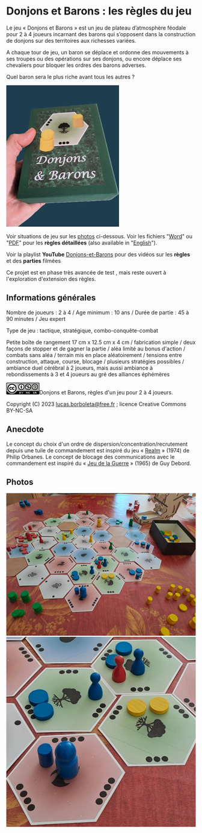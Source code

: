 # Donjons et Barons : les règles du jeu
Le jeu « Donjons et Barons » est un jeu de plateau d’atmosphère féodale pour 2 à 4 joueurs incarnant des barons qui s’opposent dans la construction de donjons sur des territoires aux richesses variées. 

A chaque tour de jeu, un baron se déplace et ordonne des mouvements à ses troupes ou des opérations sur ses donjons, ou encore déplace ses chevaliers pour bloquer les ordres des barons adverses. 

Quel baron sera le plus riche avant tous les autres ?

<img src="./pictures/la-boite-donjons-et-barons-202-40611-1930.jpg" width="300"/>

Voir situations de jeu sur les [photos](#Photos) ci-dessous. Voir les fichiers "[Word](./Donjons-et-Barons-les-regles.docx)" ou "[PDF](./Donjons-et-Barons-les-regles.pdf)" pour les **règles détaillées** (also available in "[English](./Donjons-and-Barons-the-rules.pdf)").

Voir la playlist **YouTube** [Donjons-et-Barons](https://www.youtube.com/playlist?list=PLui_B_YF7szNSGDArisupSQ0EuoTJJkg8) pour des vidéos sur les **règles** et des **parties** filmées

Ce projet est en phase très avancée de test , mais reste ouvert à l'exploration d'extension des règles.

## Informations générales

Nombre de joueurs : 2 à 4 / Age minimum : 10 ans / Durée de partie : 45 à 90 minutes / Jeu expert

Type de jeu : tactique, stratégique, combo-conquête-combat

Petite boîte de rangement 17 cm x 12.5 cm x 4 cm / fabrication simple / deux façons de stopper et de gagner la partie / aléa limité au bonus d'action / combats sans aléa / terrain mis en place aléatoirement / tensions entre construction, attaque, course, blocage / plusieurs stratégies possibles / ambiance duel cérébral à 2 joueurs, mais aussi ambiance à rebondissements à 3 et 4 joueurs au gré des alliances éphémères

![](./pictures/CC-BY-NC-SA.png)Donjons et Barons, règles d'un jeu pour 2 à 4 joueurs.

Copyright (C) 2023 [lucas.borboleta@free.fr](mailto:lucas.borboleta@free.fr) ; licence Creative Commons BY-NC-SA

## Anecdote
Le concept du choix d'un ordre de dispersion/concentration/recrutement depuis une tuile de commandement est inspiré du jeu « [Realm](https://boardgamegeek.com/boardgame/3024/realm) » (1974) de Philip Orbanes. Le concept de blocage des communications avec le commandement est inspiré du « [Jeu de la Guerre](https://fr.wikipedia.org/wiki/Le_Jeu_de_la_guerre_(livre)) » (1965) de Guy Debord.

## Photos

<img src="./pictures/Donjons-et-Barons-2024-0519-1712.jpg" style="zoom:100%;" />

<img src="./pictures/Donjons-et-Barons-zoom-2024-0519-1712.jpg" style="zoom:100%;" />
